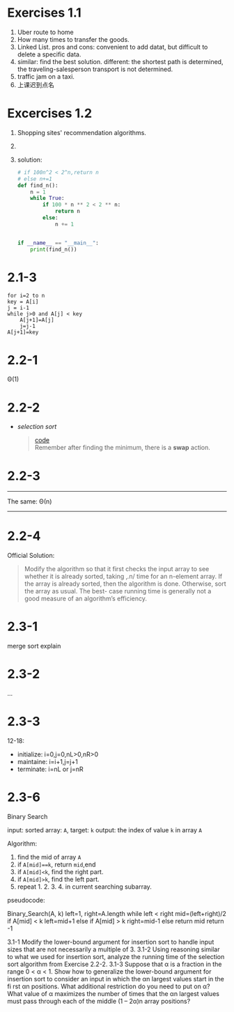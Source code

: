 # Exercises 1.1

1. Uber route to home
2. How many times to transfer the goods.
3. Linked List. pros and cons: convenient to add datat, but difficult to delete a specific data.
4. similar: find the best solution. different: the shortest path is determined, the traveling-salesperson transport is not determined.
5. traffic jam on a taxi.
6. 上课迟到点名

# Excercises 1.2

1. Shopping sites' recommendation algorithms.
2.
3. solution:

    ```py
    # if 100n^2 < 2^n,return n
    # else n+=1
    def find_n():
        n = 1
        while True:
            if 100 * n ** 2 < 2 ** n:
                return n
            else:
                n += 1


    if __name__ == "__main__":
        print(find_n())
    ```

# 2.1-3

```
for i=2 to n
key = A[i]
j = i-1
while j>0 and A[j] < key
    A[j+1]=A[j]
    j=j-1
A[j+1]=key
```

# 2.2-1

Θ(1)

# 2.2-2

-   _selection sort_
    > [code](../excercises_code/my_selection_sort.py)  
    > Remember after finding the minimum, there is a **swap** action.

# 2.2-3

---

The same: Θ(n)

---

# 2.2-4

Official Solution:

> Modify the algorithm so that it first checks the input array to see whether it is
> already sorted, taking ‚.n/ time for an n-element array. If the array is already
> sorted, then the algorithm is done. Otherwise, sort the array as usual. The best-
> case running time is generally not a good measure of an algorithm’s efficiency.

# 2.3-1
merge sort explain
# 2.3-2
...
# 2.3-3
12-18: 
- initialize: i=0,j=0,nL>0,nR>0
- maintaine: i=i+1,j=j+1
- terminate: i=nL or j=nR
# 2.3-6
Binary Search

input: sorted array: `A`, target: `k`
output: the index of value `k` in array `A`

Algorithm:
1. find the mid of array `A`
2. if `A[mid]==k`, return `mid`,end
3. if `A[mid]<k`, find the right part.
4. if `A[mid]>k`, find the left part.
5. repeat 1. 2. 3. 4. in current searching subarray.

pseudocode:

Binary_Search(A, k)
    left=1, right=A.length
    while left < right
        mid=(left+right)/2
        if A[mid] < k
            left=mid+1
        else if A[mid] > k
            right=mid-1
        else
            return mid
    return -1
    
3.1-1 Modify the lower-bound argument for insertion sort to handle input sizes that are not necessarily a multiple of 3.
3.1-2 Using reasoning similar to what we used for insertion sort, analyze the running time of the selection sort algorithm from Exercise 2.2-2.
3.1-3 Suppose that α is a fraction in the range 0 < α < 1. Show how to generalize the lower-bound argument for insertion sort to consider an input in which the αn largest values start in the fi rst αn positions. What additional restriction do you need to put on α? What value of α maximizes the number of times that the αn largest values must pass through each of the middle (1 – 2α)n array positions?

